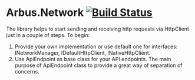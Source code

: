 # Arbus.Network [![Build Status](https://dev.azure.com/arbus/Arbus.Network/_apis/build/status/Arbus.Network?branchName=refs%2Fpull%2F1%2Fmerge)](https://dev.azure.com/arbus/Arbus.Network/_build/latest?definitionId=40&branchName=refs%2Fpull%2F1%2Fmerge)

The library helps to start sending and receiving http requests via HttpClient just in a couple of steps. 
To begin:
1. Provide your own implementation or use default one for interfaces: INetworkManager, IDefaultHttpClient, INativeHttpClient.
2. Use ApiEndpoint as base class for your API endpoints. The main purpose of ApiEndpoint class to provide a great way of separation of concerns.
